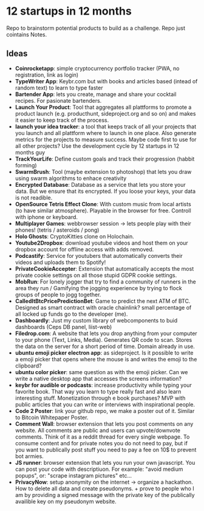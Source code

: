 # 12 startups in 12 months
Repo to brainstorm potential products to build as a challenge. Repo just cointains Notes.

## Ideas
- **Coinrocketapp**: simple cryptocurrency portfolio tracker (PWA, no registration, link as login)
- **TypeWriter App**: Keybr.com but with books and articles based (intead of random text) to learn to type faster
- **Bartender App**: lets you create, manage and share your cocktail recipes. For pasionate bartenders.
- **Launch Your Product**: Tool that aggregates all plattforms to promote a product launch (e.g. producthunt, sideproject.org and so on) and makes it easier to keep track of the process.
- **launch your idea tracker**: a tool that keeps track of all your projects that you launch and all plattform where to launch in one place. Also generate metrics for the projects to measure success. Maybe code first to use for all other projects? Use the development cycle by 12 startups in 12 months guy
- **TrackYourLife**: Define custom goals and track their progression (habbit forming)
- **SwarmBrush**: Tool (maybe extension to photoshop) that lets you draw using swarm algorithms to enhace creativity
- **Encrypted Database**: Database as a service that lets you store your data. But we ensure that its encrypted. If you loose your keys, your data is not readible.
- **OpenSource Tetris Effect Clone**: With custom music from local artists (to have similar atmosphere). Playable in the browser for free. Controll with iphone or keyboard.
- **Multiplayer Games**: webbrowser session -> lets people play with their phones! (tetris / asteroids / pong)
- **Holo Ghosts**: CryptoKitties clone on Holochain.
- **Youtube2Dropbox**: download youtube videos and host them on your dropbox account for offline access with adds removed.
- **Podcastify**: Service for youtubers that automatically converts their videos and uploads them to Spotify!
- **PrivateCookieAccepter**: Extension that automatically accepts the most private cookie settings on all those stupid GDPR cookie settings.
- **MobRun**: For lonely jogger that try to find a community of runners in the area they run / Gamifying the jogging experience by trying to flock groups of people to jogg together.
- **CalledItBtcPricePredictionBet**: Game to predict the next ATM of BTC. Designed as smart contract with oracle chainlink? small percentage of all locked up funds go to the developer (me).
- **Dashboardly**: Just my custom library of webcomponents to buid dashboards (Ceps DB panel, liist-web)
- **Filedrop.com**: A website that lets you drop anything from your computer to your phone (Text, Links, Media). Generates QR code to scan. Stores the data on the server for a short period of time. Domain already in use.
- **ubuntu emoji picker electron app**: as sideproject. Is it possible to write a emoji picker that opens where the mouse is and writes the emoji to the clipboard?
- **ubuntu color picker**: same question as with the emoji picker. Can we write a native desktop app that accesses the screens information?
- **keybr for audible or podcasts**: increase productivity while typing your favorite book. That way you learn to type really fast and also learn interesting stuff. Monetization through e book purchases? MVP with public articles that you can write or interviews with inspirational people.
- **Code 2 Poster**: link your github repo, we make a poster out of it. Similar to Bitcoin Whitepaper Poster.
- **Comment Wall**: browser extension that lets you post comments on any website. All comments are public and users can upvote/downvote comments. Think of it as a reddit thread for every single webpage. To consume content and for private notes you do not need to pay, but if you want to publically post stuff you need to pay a fee on 10$ to prevent bot armies.
- **JS runner**: browser extension that lets you run your own javascript. You can post your code with descriptiuon. For example: "avoid medium popups", or: "scrape instagram pictures" etc...
- **PrivacyNow**: setup anonymity on the internet -> organize a hackathon. How to delete all data and create pseudonyms. + prove to people who I am by providing a signed message with the private key of the publically availible key on my pseudonym website.
